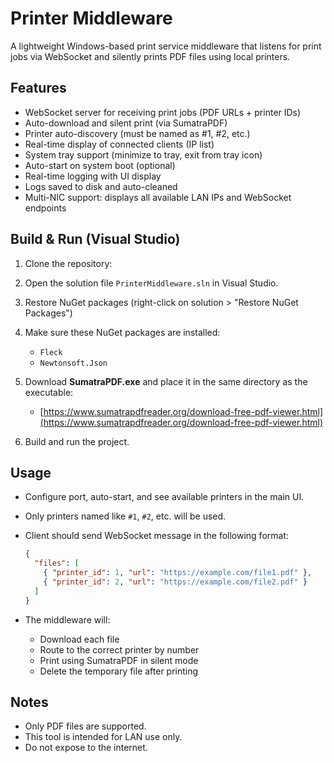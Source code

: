 # Printer Middleware

A lightweight Windows-based print service middleware that listens for print jobs via WebSocket and silently prints PDF files using local printers.

## Features

- WebSocket server for receiving print jobs (PDF URLs + printer IDs)
- Auto-download and silent print (via SumatraPDF)
- Printer auto-discovery (must be named as #1, #2, etc.)
- Real-time display of connected clients (IP list)
- System tray support (minimize to tray, exit from tray icon)
- Auto-start on system boot (optional)
- Real-time logging with UI display
- Logs saved to disk and auto-cleaned
- Multi-NIC support: displays all available LAN IPs and WebSocket endpoints

## Build & Run (Visual Studio)

1. Clone the repository:

2. Open the solution file `PrinterMiddleware.sln` in Visual Studio.

3. Restore NuGet packages (right-click on solution > "Restore NuGet Packages")

4. Make sure these NuGet packages are installed:
    - `Fleck`
    - `Newtonsoft.Json`

5. Download **SumatraPDF.exe** and place it in the same directory as the executable:
    - [https://www.sumatrapdfreader.org/download-free-pdf-viewer.html](https://www.sumatrapdfreader.org/download-free-pdf-viewer.html)

6. Build and run the project.

## Usage

- Configure port, auto-start, and see available printers in the main UI.
- Only printers named like `#1`, `#2`, etc. will be used.
- Client should send WebSocket message in the following format:

    ```json
    {
      "files": [
        { "printer_id": 1, "url": "https://example.com/file1.pdf" },
        { "printer_id": 2, "url": "https://example.com/file2.pdf" }
      ]
    }
    ```

- The middleware will:
  - Download each file
  - Route to the correct printer by number
  - Print using SumatraPDF in silent mode
  - Delete the temporary file after printing

## Notes

- Only PDF files are supported.
- This tool is intended for LAN use only.
- Do not expose to the internet.
